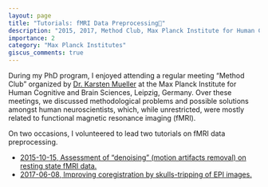```yaml
---
layout: page
title: "Tutorials: fMRI Data Preprocessing🍱"
description: "2015, 2017, Method Club, Max Planck Institute for Human Cognitive and Brain Sciences, Leipzig, Germany"
importance: 2
category: "Max Planck Institutes"
giscus_comments: true
---
```


During my PhD program, I enjoyed attending a regular meeting “Method Club” organized by [Dr. Karsten Mueller](https://www.cbs.mpg.de/person/44681) at the Max Planck Institute for Human Cognitive and Brain Sciences, Leipzig, Germany.
Over these meetings, we discussed methodological problems and possible solutions amongst human neuroscientists, which, while unrestricted, were mostly related to functional magnetic resonance imaging (fMRI).

On two occasions, I volunteered to lead two tutorials on fMRI data preprocessing.

- [2015-10-15, Assessment of “denoising” (motion artifacts removal) on resting state fMRI data.](151015.denoising.pdf)
- [2017-06-08, Improving coregistration by skulls-tripping of EPI images.](170608.coreg.pdf)
